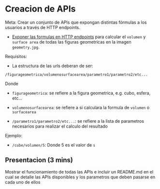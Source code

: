 # Creacion de APIs

Meta: Crear un conjunto de APIs que expongan distintas fórmulas a los usuarios a través de HTTP endpoints.

- [Exponer las formulas en HTTP endpoints](https://github.com/cs1000-utec/laboratorio5-template) para calcular el `volumen` y `surface area` de todas las figuras geometricas en la imagen `geometry.jpg`.

Requisitos:

- La estructura de las urls deberan de ser:

`/figurageometrica/volumenosurfacearea/parametro1/parametro2/etc...`

Donde

- `figurageometrica`: se refiere a la figura geometrica, e.g. cubo, esfera, etc...

- `volumenosurfacearea`: se refiere a si calculara la formula de `volumen` o `surfacearea`

- `/parametro1/parametro2/etc...`: se refiere a la lista de parametros necesarios para realizar el calculo del resultado

Ejemplo:

- `/cube/volumen/5`: Donde 5 es el valor de `s`

## Presentacion (3 mins)

Mostrar el funcionamiento de todas las APIs e incluir un README.md en el cual se detalle las APIs disponibles y los parametros que deben pasarse en cada uno de ellos